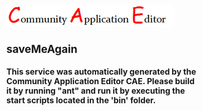 ![CAE](https://github.com/CAE-Community-Application-Editor/microservice-saveMeAgain/blob/master/img/logo.png)  

saveMeAgain
===================


This service was automatically generated by the Community Application Editor CAE. Please build it by running "ant" and run it by executing the start scripts located in the 'bin' folder.
---------------
